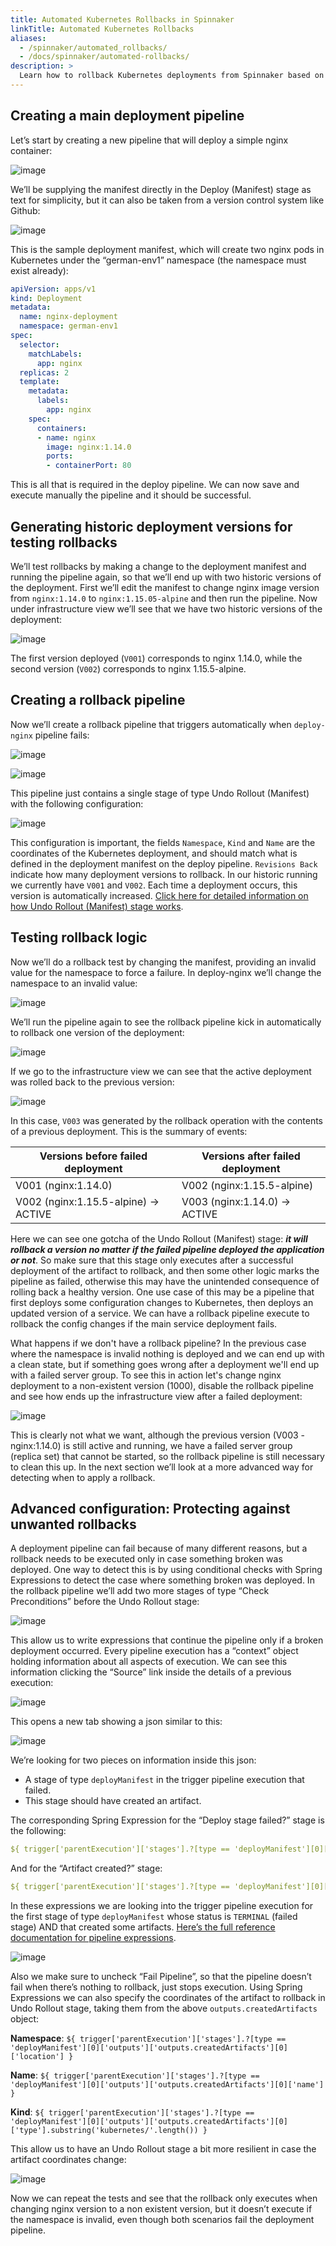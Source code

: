 ```yaml
---
title: Automated Kubernetes Rollbacks in Spinnaker
linkTitle: Automated Kubernetes Rollbacks
aliases:
  - /spinnaker/automated_rollbacks/
  - /docs/spinnaker/automated-rollbacks/
description: >
  Learn how to rollback Kubernetes deployments from Spinnaker based on complexity and number of artifacts deployed.
---
```


## Creating a main deployment pipeline

Let’s start by creating a new pipeline that will deploy a simple nginx container:

![image](/images/aut-rollbacks-deploy-pipeline.png)

We’ll be supplying the manifest directly in the Deploy (Manifest) stage as text for simplicity, but it can also be taken from a version control system like Github:

![image](/images/aut-rollbacks-deploy-manifest-1.png)

This is the sample deployment manifest, which will create two nginx pods in Kubernetes under the “german-env1” namespace (the namespace must exist already):

```yaml
apiVersion: apps/v1
kind: Deployment
metadata:
  name: nginx-deployment
  namespace: german-env1
spec:
  selector:
    matchLabels:
      app: nginx
  replicas: 2
  template:
    metadata:
      labels:
        app: nginx
    spec:
      containers:
      - name: nginx
        image: nginx:1.14.0
        ports:
        - containerPort: 80
```

This is all that is required in the deploy pipeline. We can now save and execute manually the pipeline and it should be successful.

## Generating historic deployment versions for testing rollbacks

We’ll test rollbacks by making a change to the deployment manifest and running the pipeline again, so that we’ll end up with two historic versions of the deployment. First we’ll edit the manifest to change nginx image version from `nginx:1.14.0` to `nginx:1.15.05-alpine` and then run the pipeline. Now under infrastructure view we’ll see that we have two historic versions of the deployment:

![image](/images/aut-rollbacks-infra-1.png)

The first version deployed (`V001`) corresponds to nginx 1.14.0, while the second version (`V002`) corresponds to nginx 1.15.5-alpine.

## Creating a rollback pipeline

Now we’ll create a rollback pipeline that triggers automatically when `deploy-nginx` pipeline fails:

![image](/images/aut-rollbacks-rollpipeline-1.png)

![image](/images/aut-rollbacks-trigger.png)

This pipeline just contains a single stage of type Undo Rollout (Manifest) with the following configuration:

![image](/images/aut-rollbacks-undo-rollout-1.png)

This configuration is important, the fields `Namespace`, `Kind` and `Name` are the coordinates of the Kubernetes deployment, and should match what is defined in the deployment manifest on the deploy pipeline. `Revisions Back` indicate how many deployment versions to rollback. In our historic running we currently have `V001` and `V002`. Each time a deployment occurs, this version is automatically increased. [Click here for detailed information on how Undo Rollout (Manifest) stage works](https://www.spinnaker.io/guides/user/kubernetes-v2/automated-rollbacks/#automated-rollbacks).

## Testing rollback logic

Now we’ll do a rollback test by changing the manifest, providing an invalid value for the namespace to force a failure. In deploy-nginx we’ll change the namespace to an invalid value:

![image](/images/aut-rollbacks-deploy-manifest-invalid-1.png)

We’ll run the pipeline again to see the rollback pipeline kick in automatically to rollback one version of the deployment:

![image](/images/aut-rollbacks-exec-history-1.png)

If we go to the infrastructure view we can see that the active deployment was rolled back to the previous version:

![image](/images/aut-rollbacks-infra-2.png)

In this case, `V003` was generated by the rollback operation with the contents of a previous deployment. This is the summary of events:

| **Versions before failed deployment**  |  **Versions after failed deployment** |
|---|---|
|V001 (nginx:1.14.0)|V002 (nginx:1.15.5-alpine)|
|V002 (nginx:1.15.5-alpine) → ACTIVE|V003 (nginx:1.14.0) → ACTIVE|

Here we can see one gotcha of the Undo Rollout (Manifest) stage: _**it will rollback a version no matter if the failed pipeline deployed the application or not**_. So make sure that this stage only executes after a successful deployment of the artifact to rollback, and then some other logic marks the pipeline as failed, otherwise this may have the unintended consequence of rolling back a healthy version. One use case of this may be a pipeline that first deploys some configuration changes to Kubernetes, then deploys an updated version of a service. We can have a rollback pipeline execute to rollback the config changes if the main service deployment fails.

What happens if we don't have a rollback pipeline? In the previous case where the namespace is invalid nothing is deployed and we can end up with a clean state, but if something goes wrong after a deployment we'll end up with a failed server group. To see this in action let's change nginx deployment to a non-existent version (1000), disable the rollback pipeline and see how ends up the infrastructure view after a failed deployment:

![image](/images/aut-rollbacks-infra-3.png)

This is clearly not what we want, although the previous version (V003 - nginx:1.14.0) is still active and running, we have a failed server group (replica set) that cannot be started, so the rollback pipeline is still necessary to clean this up. In the next section we’ll look at a more advanced way for detecting when to apply a rollback.

## Advanced configuration: Protecting against unwanted rollbacks

A deployment pipeline can fail because of many different reasons, but a rollback needs to be executed only in case something broken was deployed. One way to detect this is by using conditional checks with Spring Expressions to detect the case where something broken was deployed. In the rollback pipeline we’ll add two more stages of type “Check Preconditions” before the Undo Rollout stage:

![image](/images/aut-rollbacks-rollpipeline-2.png)

This allow us to write expressions that continue the pipeline only if a broken deployment occurred. Every pipeline execution has a “context” object holding information about all aspects of execution. We can see this information clicking the “Source” link inside the details of a previous execution:

![image](/images/aut-rollbacks-exec-details-1.png)

This opens a new tab showing a json similar to this:

![image](/images/aut-rollbacks-exec-json-1.png)

We’re looking for two pieces on information inside this json:

* A stage of type `deployManifest` in the trigger pipeline execution that failed.
* This stage should have created an artifact.

The corresponding Spring Expression for the “Deploy stage failed?” stage is the following:

```yaml
${ trigger['parentExecution']['stages'].?[type == 'deployManifest'][0]['status'].toString() == 'TERMINAL' }
```

And for the “Artifact created?” stage:

```yaml
${ trigger['parentExecution']['stages'].?[type == 'deployManifest'][0]['outputs']['outputs.createdArtifacts'] != null }
```

In these expressions we are looking into the trigger pipeline execution for the first stage of type `deployManifest` whose status is `TERMINAL` (failed stage) AND that created some artifacts. [Here’s the full reference documentation for pipeline expressions](https://www.spinnaker.io/reference/pipeline/expressions/).

![image](/images/aut-rollbacks-precond-1.png)

Also we make sure to uncheck “Fail Pipeline”, so that the pipeline doesn’t fail when there’s nothing to rollback, just stops execution. Using Spring Expressions we can also specify the coordinates of the artifact to rollback in Undo Rollout stage, taking them from the above `outputs.createdArtifacts` object:

**Namespace**: `${ trigger['parentExecution']['stages'].?[type == 'deployManifest'][0]['outputs']['outputs.createdArtifacts'][0]['location'] }`

**Name**: `${ trigger['parentExecution']['stages'].?[type == 'deployManifest'][0]['outputs']['outputs.createdArtifacts'][0]['name'] }`

**Kind**: `${ trigger['parentExecution']['stages'].?[type == 'deployManifest'][0]['outputs']['outputs.createdArtifacts'][0]['type'].substring('kubernetes/'.length()) }`

This allow us to have an Undo Rollout stage a bit more resilient in case the artifact coordinates change:

![image](/images/aut-rollbacks-undo-rollout-2.png)

Now we can repeat the tests and see that the rollback only executes when changing nginx version to a non existent version, but it doesn’t execute if the namespace is invalid, even though both scenarios fail the deployment pipeline.
